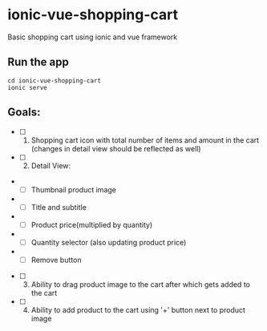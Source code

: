 # ionic-vue-shopping-cart

Basic shopping cart using ionic and vue framework

## Run the app

```
cd ionic-vue-shopping-cart
ionic serve
```

## Goals:

- [ ] 1. Shopping cart icon with total number of items and amount in the cart (changes in detail view should be reflected as well)
- [ ] 2. Detail View:
- - [ ] Thumbnail product image
- - [ ] Title and subtitle
- - [ ] Product price(multiplied by quantity)
- - [ ] Quantity selector (also updating product price)
- - [ ] Remove button
- [ ] 3. Ability to drag product image to the cart after which gets added to the cart
- [ ] 4. Ability to add product to the cart using '+' button next to product image
